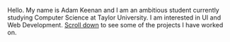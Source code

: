 Hello. My name is Adam Keenan and I am an ambitious student currently studying Computer Science at Taylor University.
I am interested in UI and Web Development. <a href="#projects">Scroll down</a> to see some of the projects I have worked on.
